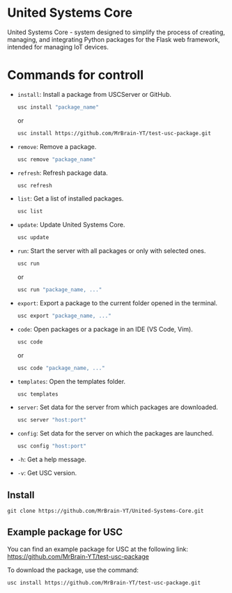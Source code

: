 # United Systems Core

United Systems Core - system designed to simplify the process of creating, managing, and integrating Python packages for the Flask web framework, intended for managing IoT devices.

# Commands for controll
- `install`: Install a package from USCServer or GitHub.

    ```bash
    usc install "package_name"
    ```
    or
    ```bash
    usc install https://github.com/MrBrain-YT/test-usc-package.git
    ```
    
- `remove`: Remove a package.

    ```bash
    usc remove "package_name"
- `refresh`: Refresh package data.

    ```bash
    usc refresh
- `list`: Get a list of installed packages.

    ```bash
    usc list
- `update`: Update United Systems Core.

    ```bash
    usc update
- `run`: Start the server with all packages or only with selected ones.

    ```bash
    usc run
    ```
    or
    ```bash
    usc run "package_name, ..."
- `export`: Export a package to the current folder opened in the terminal.

    ```bash
    usc export "package_name, ..."
- `code`: Open packages or a package in an IDE (VS Code, Vim).
    ```bash
    usc code
    ```
    or
    ```bash
    usc code "package_name, ..."
- `templates`: Open the templates folder.

    ```bash
    usc templates
- `server`: Set data for the server from which packages are downloaded.
        
    ```bash
    usc server "host:port"
- `config`: Set data for the server on which the packages are launched.
        
    ```bash
    usc config "host:port"
- `-h`: Get a help message.
- `-v`: Get USC version.



## Install

    git clone https://github.com/MrBrain-YT/United-Systems-Core.git


## Example package for USC
You can find an example package for USC at the following link: https://github.com/MrBrain-YT/test-usc-package

To download the package, use the command:
    
    usc install https://github.com/MrBrain-YT/test-usc-package.git



